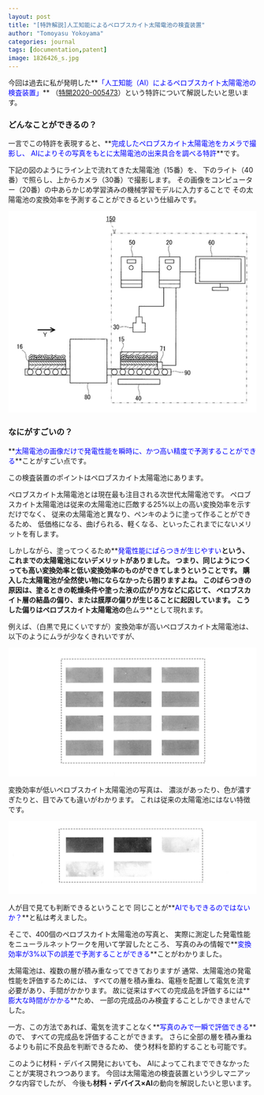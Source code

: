 ```yaml
---
layout: post
title: "[特許解説]人工知能によるペロブスカイト太陽電池の検査装置"
author: "Tomoyasu Yokoyama"
categories: journal
tags: [documentation,patent]
image: 1826426_s.jpg
---
```


今回は過去に私が発明した**<font color="Blue">「人工知能（AI）によるペロブスカイト太陽電池の検査装置」</font>**
（[特開2020-005473](https://www.j-platpat.inpit.go.jp/p0200)）という特許について解説したいと思います。


### どんなことができるの？
一言でこの特許を表現すると、**<font color="Blue">完成したペロブスカイト太陽電池をカメラで撮影し、
AIによりその写真をもとに太陽電池の出来具合を調べる特許</font>**です。

下記の図のようにライン上で流れてきた太陽電池（15番）を、
下のライト（40番）で照らし、上からカメラ（30番）で撮影します。
その画像をコンピューター（20番）の中あらかじめ学習済みの機械学習モデルに入力することで
その太陽電池の変換効率を予測することができるという仕組みです。

![エビフライトライアングル](../assets/img/JPA_502005473_i_000009.jpg)

### なにがすごいの？
**<font color="Blue">太陽電池の画像だけで発電性能を瞬時に、かつ高い精度で予測することができる</font>**ことがすごい点です。

この検査装置のポイントはペロブスカイト太陽電池にあります。

ペロブスカイト太陽電池とは現在最も注目される次世代太陽電池です。
ペロブスカイト太陽電池は従来の太陽電池に匹敵する25%以上の高い変換効率を示すだけでなく、
従来の太陽電池と異なり、ペンキのように塗って作ることができるため、
低価格になる、曲げられる、軽くなる、といったこれまでにないメリットを有します。

しかしながら、塗ってつくるため**<font color="Blue">発電性能にばらつきが生じやすい</font>**という、
これまでの太陽電池にないデメリットがありました。
つまり、同じようにつくっても高い変換効率と低い変換効率のものができてしまうということです。
購入した太陽電池が全然使い物にならなかったら困りますよね。
このばらつきの原因は、塗るときの乾燥条件や塗った液の広がり方などに応じて、
ペロブスカイト層の結晶の偏り、または膜厚の偏りが生じることに起因しています。
こうした偏りはペロブスカイト太陽電池の**色ムラ**として現れます。


例えば、（白黒で見にくいですが）変換効率が高いペロブスカイト太陽電池は、
以下のようにムラが少なくきれいですが、

![エビフライトライアングル](../assets/img/JPA_502005473_i_000011.jpg)

変換効率が低いペロブスカイト太陽電池の写真は、
濃淡があったり、色が濃すぎたりと、目でみても違いがわかります。
これは従来の太陽電池にはない特徴です。

![エビフライトライアングル](../assets/img/JPA_502005473_i_000012.jpg)

人が目で見ても判断できるということで
同じことが**<font color="Blue">AIでもできるのではないか？</font>**と私は考えました。

そこで、400個のペロブスカイト太陽電池の写真と、
実際に測定した発電性能をニューラルネットワークを用いて学習したところ、
写真のみの情報で**<font color="Blue">変換効率が3%以下の誤差で予測することができる</font>**ことがわかりました。

太陽電池は、複数の層が積み重なってできておりますが
通常、太陽電池の発電性能を評価するためには、
すべての層を積み重ね、電極を配置して電気を流す必要があり、手間がかかります。
故に従来はすべての完成品を評価するには**<font color="Blue">膨大な時間がかかる</font>**ため、
一部の完成品のみ検査することしかできませんでした。

一方、この方法であれば、電気を流すことなく**<font color="Blue">写真のみで一瞬で評価できる</font>**ので、
すべての完成品を評価することができます。
さらに全部の層を積み重ねるよりも前に不良品を判断できるため、
使う材料を節約することも可能です。

このように材料・デバイス開発においても、
AIによってこれまでできなかったことが実現されつつあります。
今回は太陽電池の検査装置という少しマニアックな内容でしたが、
今後も**材料・デバイス×AI**の動向を解説したいと思います。